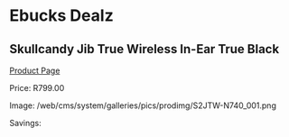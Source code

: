 
# Ebucks Dealz
## Skullcandy Jib True Wireless In-Ear True Black
[Product Page](https://www.ebucks.com/web/shop/productSelected.do?prodId=1179000373&catId=1048640943)

Price: R799.00

Image: /web/cms/system/galleries/pics/prodimg/S2JTW-N740_001.png

Savings: 


	